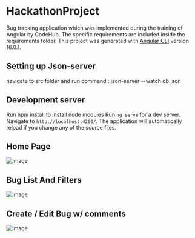 # HackathonProject
Bug tracking application which was implemented during the training of Angular by CodeHub.
The specific requirements are included inside the requirements folder.
This project was generated with [Angular CLI](https://github.com/angular/angular-cli) version 16.0.1.

## Setting up Json-server
navigate to src folder and run command  : json-server --watch db.json

## Development server
Run npm install to install node modules
Run `ng serve` for a dev server. Navigate to `http://localhost:4200/`. The application will automatically reload if you change any of the source files.

## Home Page

![image](https://github.com/pedes1999/Hackaton-AngularTraining/assets/51210446/06cba7cf-3f76-469f-8979-017014c9204e)

## Bug List And Filters 
![image](https://github.com/pedes1999/Hackaton-AngularTraining/assets/51210446/69ca688a-548a-4e74-ba2a-a02a7f92f34d)

## Create / Edit Bug w/ comments
![image](https://github.com/pedes1999/Hackaton-AngularTraining/assets/51210446/70ee2844-5a51-4275-8d6d-55575f481d76)
